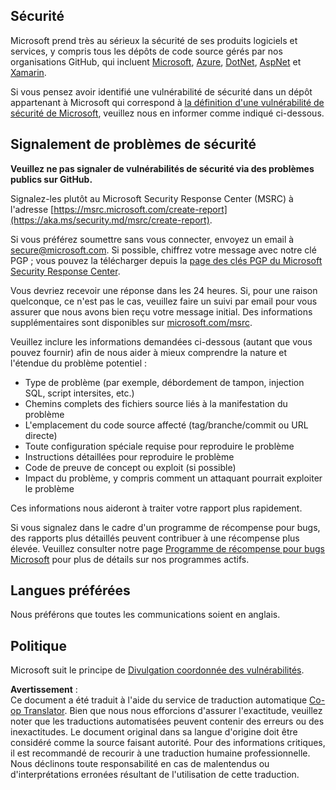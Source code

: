 <!--
CO_OP_TRANSLATOR_METADATA:
{
  "original_hash": "57f14126c1c6add76b3aef3844dfe4e3",
  "translation_date": "2025-03-27T03:20:52+00:00",
  "source_file": "SECURITY.md",
  "language_code": "fr"
}
-->
## Sécurité

Microsoft prend très au sérieux la sécurité de ses produits logiciels et services, y compris tous les dépôts de code source gérés par nos organisations GitHub, qui incluent [Microsoft](https://github.com/Microsoft), [Azure](https://github.com/Azure), [DotNet](https://github.com/dotnet), [AspNet](https://github.com/aspnet) et [Xamarin](https://github.com/xamarin).

Si vous pensez avoir identifié une vulnérabilité de sécurité dans un dépôt appartenant à Microsoft qui correspond à [la définition d'une vulnérabilité de sécurité de Microsoft](https://aka.ms/security.md/definition), veuillez nous en informer comme indiqué ci-dessous.

## Signalement de problèmes de sécurité

**Veuillez ne pas signaler de vulnérabilités de sécurité via des problèmes publics sur GitHub.**

Signalez-les plutôt au Microsoft Security Response Center (MSRC) à l'adresse [https://msrc.microsoft.com/create-report](https://aka.ms/security.md/msrc/create-report).

Si vous préférez soumettre sans vous connecter, envoyez un email à [secure@microsoft.com](mailto:secure@microsoft.com). Si possible, chiffrez votre message avec notre clé PGP ; vous pouvez la télécharger depuis la [page des clés PGP du Microsoft Security Response Center](https://aka.ms/security.md/msrc/pgp).

Vous devriez recevoir une réponse dans les 24 heures. Si, pour une raison quelconque, ce n'est pas le cas, veuillez faire un suivi par email pour vous assurer que nous avons bien reçu votre message initial. Des informations supplémentaires sont disponibles sur [microsoft.com/msrc](https://www.microsoft.com/msrc).

Veuillez inclure les informations demandées ci-dessous (autant que vous pouvez fournir) afin de nous aider à mieux comprendre la nature et l'étendue du problème potentiel :

  * Type de problème (par exemple, débordement de tampon, injection SQL, script intersites, etc.)
  * Chemins complets des fichiers source liés à la manifestation du problème
  * L'emplacement du code source affecté (tag/branche/commit ou URL directe)
  * Toute configuration spéciale requise pour reproduire le problème
  * Instructions détaillées pour reproduire le problème
  * Code de preuve de concept ou exploit (si possible)
  * Impact du problème, y compris comment un attaquant pourrait exploiter le problème

Ces informations nous aideront à traiter votre rapport plus rapidement.

Si vous signalez dans le cadre d'un programme de récompense pour bugs, des rapports plus détaillés peuvent contribuer à une récompense plus élevée. Veuillez consulter notre page [Programme de récompense pour bugs Microsoft](https://aka.ms/security.md/msrc/bounty) pour plus de détails sur nos programmes actifs.

## Langues préférées

Nous préférons que toutes les communications soient en anglais.

## Politique

Microsoft suit le principe de [Divulgation coordonnée des vulnérabilités](https://aka.ms/security.md/cvd).

**Avertissement** :  
Ce document a été traduit à l'aide du service de traduction automatique [Co-op Translator](https://github.com/Azure/co-op-translator). Bien que nous nous efforcions d'assurer l'exactitude, veuillez noter que les traductions automatisées peuvent contenir des erreurs ou des inexactitudes. Le document original dans sa langue d'origine doit être considéré comme la source faisant autorité. Pour des informations critiques, il est recommandé de recourir à une traduction humaine professionnelle. Nous déclinons toute responsabilité en cas de malentendus ou d'interprétations erronées résultant de l'utilisation de cette traduction.